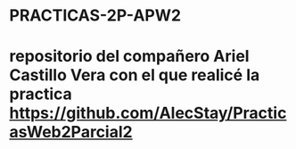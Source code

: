 # PRACTICAS-2P-APW2
# repositorio del compañero Ariel Castillo Vera con el que realicé la practica https://github.com/AlecStay/PracticasWeb2Parcial2
